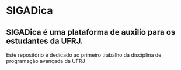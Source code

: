 # SIGADica

SIGADica é uma plataforma de auxilio para os estudantes da UFRJ.
---

Este repositório é dedicado ao primeiro trabalho da disciplina de programação avançada da UFRJ
